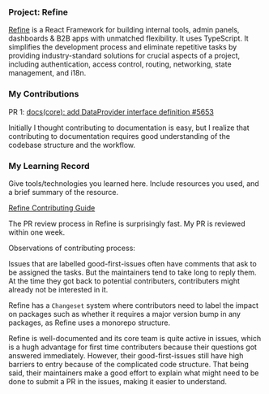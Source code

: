 ### Project: Refine

[Refine](https://github.com/refinedev/refine) is a React Framework for building internal tools, admin panels, dashboards & B2B apps with unmatched flexibility. It uses TypeScript. It simplifies the development process and eliminate repetitive tasks by providing industry-standard solutions for crucial aspects of a project, including authentication, access control, routing, networking, state management, and i18n.


### My Contributions

PR 1: [docs(core): add DataProvider interface definition #5653](https://github.com/refinedev/refine/pull/5653)

Initially I thought contributing to documentation is easy, but I realize that contributing to documentation requires good understanding of the codebase structure and the workflow.

### My Learning Record

Give tools/technologies you learned here. Include resources you used, and a brief summary of the resource.

[Refine Contributing Guide](https://refine.dev/docs/guides-concepts/contributing/)

The PR review process in Refine is surprisingly fast. My PR is reviewed within one week.

Observations of contributing process:

Issues that are labelled good-first-issues often have comments that ask to be assigned the tasks. But the maintainers tend to take long to reply them. At the time they got back to potential contributers, contributers might already not be interested in it.

Refine has a `Changeset` system where contributors need to label the impact on packages such as whether it requires a major version bump in any packages, as Refine uses a monorepo structure.

Refine is well-documented and its core team is quite active in issues, which is a hugh advantage for first time contributers because their questions got answered immediately. However, their good-first-issues still have high barriers to entry because of the complicated code structure. That being said, their maintainers make a good effort to explain what might need to be done to submit a PR in the issues, making it easier to understand.